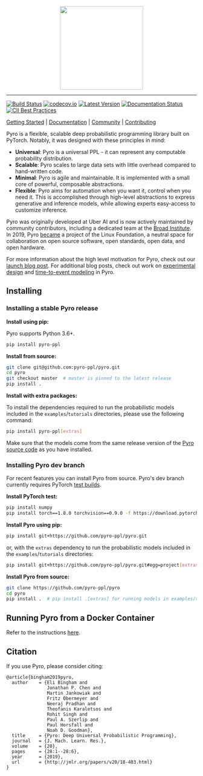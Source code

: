<div align="center">
  <a href="http://pyro.ai"> <img width="220px" height="220px" src="docs/source/_static/img/pyro_logo_with_text.png"></a>
</div>

-----------------------------------------

[![Build Status](https://travis-ci.com/pyro-ppl/pyro.svg?branch=dev)](https://travis-ci.com/pyro-ppl/pyro)
[![codecov.io](https://codecov.io/github/pyro-ppl/pyro/branch/dev/graph/badge.svg)](https://codecov.io/github/pyro-ppl/pyro)
[![Latest Version](https://badge.fury.io/py/pyro-ppl.svg)](https://pypi.python.org/pypi/pyro-ppl)
[![Documentation Status](https://readthedocs.org/projects/pyro-ppl/badge/?version=dev)](http://pyro-ppl.readthedocs.io/en/stable/?badge=dev)
[![CII Best Practices](https://bestpractices.coreinfrastructure.org/projects/3056/badge)](https://bestpractices.coreinfrastructure.org/projects/3056)

[Getting Started](http://pyro.ai/examples) |
[Documentation](http://docs.pyro.ai/) |
[Community](http://forum.pyro.ai/) |
[Contributing](https://github.com/pyro-ppl/pyro/blob/master/CONTRIBUTING.md)

Pyro is a flexible, scalable deep probabilistic programming library built on PyTorch.  Notably, it was designed with these principles in mind:

- **Universal**: Pyro is a universal PPL - it can represent any computable probability distribution.
- **Scalable**: Pyro scales to large data sets with little overhead compared to hand-written code.
- **Minimal**: Pyro is agile and maintainable. It is implemented with a small core of powerful, composable abstractions.
- **Flexible**: Pyro aims for automation when you want it, control when you need it. This is accomplished through high-level abstractions to express generative and inference models, while allowing experts easy-access to customize inference.

Pyro was originally developed at Uber AI and is now actively maintained by community contributors, including a dedicated team at the [Broad Institute](https://www.broadinstitute.org/).
In 2019, Pyro [became](https://www.linuxfoundation.org/press-release/2019/02/pyro-probabilistic-programming-language-becomes-newest-lf-deep-learning-project/) a project of the Linux Foundation, a neutral space for collaboration on open source software, open standards, open data, and open hardware.

For more information about the high level motivation for Pyro, check out our [launch blog post](http://eng.uber.com/pyro).
For additional blog posts, check out work on [experimental design](https://eng.uber.com/oed-pyro-release/) and
[time-to-event modeling](https://eng.uber.com/modeling-censored-time-to-event-data-using-pyro/) in Pyro.

## Installing

### Installing a stable Pyro release

**Install using pip:**

Pyro supports Python 3.6+.

```sh
pip install pyro-ppl
```

**Install from source:**
```sh
git clone git@github.com:pyro-ppl/pyro.git
cd pyro
git checkout master  # master is pinned to the latest release
pip install .
```

**Install with extra packages:**

To install the dependencies required to run the probabilistic models included in the `examples`/`tutorials` directories, please use the following command:
```sh
pip install pyro-ppl[extras] 
```
Make sure that the models come from the same release version of the [Pyro source code](https://github.com/pyro-ppl/pyro/releases) as you have installed.

### Installing Pyro dev branch

For recent features you can install Pyro from source.
Pyro's dev branch currently requires PyTorch [test builds](https://pytorch.org/get-started/locally/).

**Install PyTorch test:**

```sh
pip install numpy
pip install torch==1.8.0 torchvision==0.9.0 -f https://download.pytorch.org/whl/test/cpu/torch_test.html
```

**Install Pyro using pip:**

```sh
pip install git+https://github.com/pyro-ppl/pyro.git
```
or, with the `extras` dependency to run the probabilistic models included in the `examples`/`tutorials` directories:
```sh
pip install git+https://github.com/pyro-ppl/pyro.git#egg=project[extras]
```

**Install Pyro from source:**

```sh
git clone https://github.com/pyro-ppl/pyro
cd pyro
pip install .  # pip install .[extras] for running models in examples/tutorials
```

## Running Pyro from a Docker Container

Refer to the instructions [here](docker/README.md).

## Citation
If you use Pyro, please consider citing:
```
@article{bingham2019pyro,
  author    = {Eli Bingham and
               Jonathan P. Chen and
               Martin Jankowiak and
               Fritz Obermeyer and
               Neeraj Pradhan and
               Theofanis Karaletsos and
               Rohit Singh and
               Paul A. Szerlip and
               Paul Horsfall and
               Noah D. Goodman},
  title     = {Pyro: Deep Universal Probabilistic Programming},
  journal   = {J. Mach. Learn. Res.},
  volume    = {20},
  pages     = {28:1--28:6},
  year      = {2019},
  url       = {http://jmlr.org/papers/v20/18-403.html}
}
```
